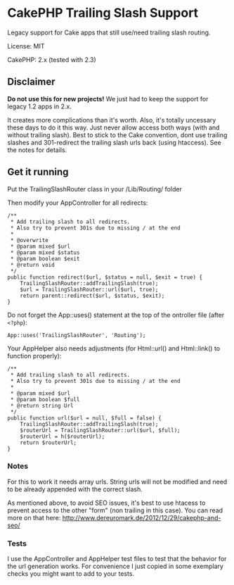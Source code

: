 # CakePHP Trailing Slash Support

Legacy support for Cake apps that still use/need trailing slash routing.

License: MIT

CakePHP: 2.x (tested with 2.3)

## Disclaimer
**Do not use this for new projects!** We just had to keep the support for legacy 1.2 apps in 2.x.

It creates more complications than it's worth.
Also, it's totally uncessary these days to do it this way. Just never allow access both ways (with and without trailing slash).
Best to stick to the Cake convention, dont use trailing slashes and 301-redirect the trailing slash urls back (using htaccess).
See the notes for details.

## Get it running

Put the TrailingSlashRouter class in your /Lib/Routing/ folder

Then modify your AppController for all redirects:

	/**
	 * Add trailing slash to all redirects.
	 * Also try to prevent 301s due to missing / at the end
	 *
	 * @overwrite
	 * @param mixed $url
	 * @param mixed $status
	 * @param boolean $exit
	 * @return void
	 */
	public function redirect($url, $status = null, $exit = true) {
		TrailingSlashRouter::addTrailingSlash(true);
		$url = TrailingSlashRouter::url($url, true);
		return parent::redirect($url, $status, $exit);
	}

Do not forget the App::uses() statement at the top of the ontroller file (after `<?php`):

	App::uses('TrailingSlashRouter', 'Routing');

Your AppHelper also needs adjustments (for Html::url() and Html::link() to function properly):

	/**
	 * Add trailing slash to all redirects.
	 * Also try to prevent 301s due to missing / at the end
	 *
	 * @param mixed $url
	 * @param boolean $full
	 * @return string Url
	 */
	public function url($url = null, $full = false) {
		TrailingSlashRouter::addTrailingSlash(true);
		$routerUrl = TrailingSlashRouter::url($url, $full);
		$routerUrl = h($routerUrl);
		return $routerUrl;
	}

### Notes
For this to work it needs array urls. String urls will not be modified and need to be already appended with the correct slash.

As mentioned above, to avoid SEO issues, it's best to use htacess to prevent access to the other "form" (non trailing in this case).
You can read more on that here: http://www.dereuromark.de/2012/12/29/cakephp-and-seo/

### Tests
I use the AppController and AppHelper test files to test that the behavior for the url generation works.
For convenience I just copied in some exemplary checks you might want to add to your tests.
